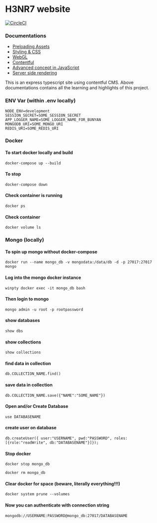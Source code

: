 # H3NR7 website 

[![CircleCI](https://circleci.com/gh/h3nr7/h3nr7.svg?style=svg)](<LINK>)

### Documentations
* [Preloading Assets](./documentations/ASSETSLOAD.md)
* [Styling & CSS](./documentations/STYLES.md)
* [WebGL](WEBGL.md)
* [Contentful](CONTENTFUL.md)
* [Advanced concept in JavaScript](./documentations/JAVASCRIPTDEEP.md)
* [Server side rendering](./documentations/SSR.md)


This is an express typescript site using contentful CMS.  Above documentations contains all the learning and highlights of this project.

### ENV Var (within .env locally)
```env
NODE_ENV=development
SESSION_SECRET=SOME_SESSION_SECRET
APP_LOGGER_NAME=SOME_LOGGER_NAME_FOR_BUNYAN
MONGODB_URI=SOME_MONGO_URI
REDIS_URI=SOME_REDIS_URI
```

### Docker
#### To start docker locally and build
```
docker-compose up --build
```

#### To stop
```
docker-compose down
```

#### Check container is running
```
docker ps
```

#### Check container
```
docker volume ls
```

### Mongo (locally)
#### To spin up mongo without docker-compose
```
docker run --name mongo_db -v mongodata:/data/db -d -p 27017:27017 mongo
```

#### Log into the mongo docker instance
```
winpty docker exec -it mongo_db bash
```

#### Then login to mongo
```
mongo admin -u root -p rootpassword
```

#### show databases
```
show dbs
```

#### show collections
```
show collections
```

#### find data in collection
```
db.COLLECTION_NAME.find()
```

#### save data in collection
```
db.COLLECTION_NAME.save({"NAME":"SOME_NAME"})
```


#### Open and/or Create Database
```mongo
use DATABASENAME
```

#### create user on database
```mongo
db.createUser({ user:"USERNAME", pwd:"PASSWORD", roles:[{role:"readWrite", db:"DATABASENAME"}]});
```

#### Stop docker
```
docker stop mongo_db
```
```
docker rm mongo_db
```

#### Clear docker for space (beware, literally everything!!!)
```
docker system prune --volumes
```

#### Now you can authenticate with connection string
```mongo
mongodb://USERNAME:PASSWORD@mongo_db:27017/DATABASENAME
```

